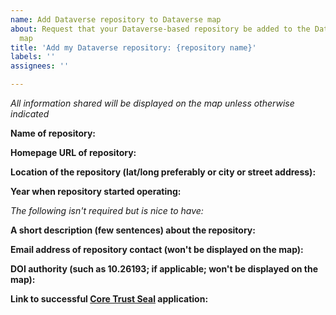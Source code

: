 ```yaml
---
name: Add Dataverse repository to Dataverse map
about: Request that your Dataverse-based repository be added to the Dataverse world
  map
title: 'Add my Dataverse repository: {repository name}'
labels: ''
assignees: ''

---
```


*All information shared will be displayed on the map unless otherwise indicated*

**Name of repository:**


**Homepage URL of repository:**


**Location of the repository (lat/long preferably or city or street address):**


**Year when repository started operating:**


*The following isn't required but is nice to have:*

**A short description (few sentences) about the repository:**


**Email address of repository contact (won't be displayed on the map):**


**DOI authority (such as 10.26193; if applicable; won't be displayed on the map):**


**Link to successful [Core Trust Seal](https://www.coretrustseal.org) application:**
